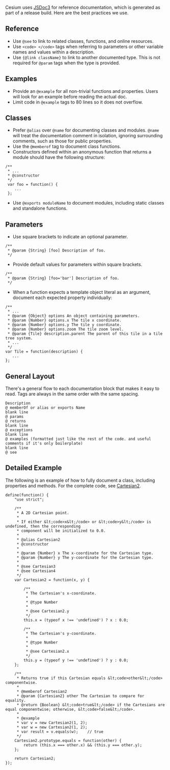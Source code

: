 Cesium uses [JSDoc3](http://usejsdoc.org/index.html) for reference documentation, which is generated as part of a release build.  Here are the best practices we use.

## Reference

* Use `@see` to link to related classes, functions, and online resources.
* Use `<code> </code>` tags when referring to parameters or other variable names and values within a description.
* Use `{@link className}` to link to another documented type.  This is not required for `@param` tags when the type is provided.

## Examples

* Provide an `@example` for all non-trivial functions and properties.  Users will look for an example before reading the actual doc.
* Limit code in `@example` tags to 80 lines so it does not overflow.

## Classes

* Prefer `@alias` over `@name` for documenting classes and modules. `@name` will treat the documentation comment in isolation, ignoring surrounding comments, such as those for public properties. 
* Use the `@memberof` tag to document class functions.
* Constructors defined within an anonymous function that returns a module should have the following structure:

```
/**
 * ...
 * @constructor
 */
 var foo = function() {
    ...
 };
```

* Use `@exports moduleName` to document modules, including static classes and standalone functions.

## Parameters
* Use square brackets to indicate an optional parameter.

```
/**
 * @param {String} [foo] Description of foo.
 */
```

* Provide default values for parameters within square brackets.

```
/**
 * @param {String} [foo='bar'] Description of foo.
 */
```
  
* When a function expects a template object literal as an argument, document each expected property individually: 

```
/**
 * ...
 * @param {Object} options An object containing parameters.
 * @param {Number} options.x The tile x coordinate.
 * @param {Number} options.y The tile y coordinate.
 * @param {Number} options.zoom The tile zoom level.
 * @param {Tile} description.parent The parent of this tile in a tile tree system.
 * ...
 */
var Tile = function(description) {
   ...
};
```

## General Layout
There's a general flow to each documentation block that makes it easy to read. Tags are always in the same order with the same spacing.

```
Description
@ memberOf or alias or exports Name
blank line
@ params
@ returns
blank line
@ exceptions
blank line
@ examples (formatted just like the rest of the code. and useful comments if it's only boilerplate)
blank line
@ see
```

## Detailed Example
The following is an example of how to fully document a class, including properties and methods. For the complete code, see [Cartesian2](https://github.com/AnalyticalGraphicsInc/cesium/blob/master/Source/Core/Cartesian2.js).

```
define(function() {
    "use strict";

    /**
     * A 2D Cartesian point.
     *
     * If either &lt;code>x&lt;/code> or &lt;code>y&lt;/code> is undefined, then the corresponding
     * component will be initialized to 0.0.
     *
     * @alias Cartesian2
     * @constructor
     *
     * @param {Number} x The x-coordinate for the Cartesian type.
     * @param {Number} y The y-coordinate for the Cartesian type.
     *
     * @see Cartesian3
     * @see Cartesian4
     */
    var Cartesian2 = function(x, y) {

        /**
         * The Cartesian's x-coordinate.
         *
         * @type Number
         *
         * @see Cartesian2.y
         */
        this.x = (typeof x !== 'undefined') ? x : 0.0;

        /**
         * The Cartesian's y-coordinate.
         *
         * @type Number
         *
         * @see Cartesian2.x
         */
        this.y = (typeof y !== 'undefined') ? y : 0.0;
    };

    /**
     * Returns true if this Cartesian equals &lt;code>other&lt;/code> componentwise.
     *
     * @memberof Cartesian2
     * @param {Cartesian2} other The Cartesian to compare for equality.
     * @return {Boolean} &lt;code>true&lt;/code> if the Cartesians are equal componentwise; otherwise, &lt;code>false&lt;/code>.
     * 
     * @example
     * var v = new Cartesian2(1, 2);
     * var w = new Cartesian2(1, 2);
     * var result = v.equals(w);    // true
     */
    Cartesian2.prototype.equals = function(other) {
        return (this.x === other.x) && (this.y === other.y);
    };

    return Cartesian2;
});
```